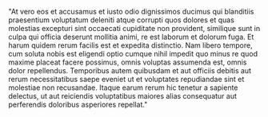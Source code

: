 "At vero eos et accusamus et iusto odio dignissimos ducimus qui blanditiis praesentium voluptatum 
deleniti atque corrupti quos dolores et quas molestias excepturi sint occaecati cupiditate non provident, 
similique sunt in culpa qui officia deserunt mollitia animi, re est laborum et dolorum fuga. Et harum quidem 
rerum facilis est et expedita distinctio. Nam libero tempore, cum soluta nobis est eligendi optio cumque nihil 
impedit quo minus re quod maxime placeat facere possimus, omnis voluptas assumenda est, omnis dolor 
repellendus. Temporibus autem quibusdam et aut officiis debitis aut rerum necessitatibus saepe eveniet ut et 
voluptates repudiandae sint et molestiae non recusandae. Itaque earum rerum hic tenetur a sapiente delectus, 
ut aut reiciendis voluptatibus maiores alias consequatur aut perferendis doloribus asperiores repellat."